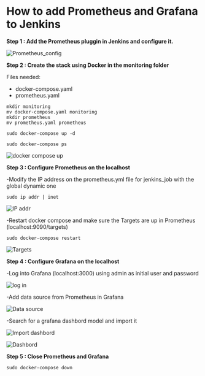 # How to add Prometheus and Grafana to Jenkins

**Step 1 : Add the Prometheus pluggin in Jenkins and configure it.**

![Prometheus_config](https://github.com/gakengabinatsume/DevOps2023/assets/141765846/ad2b35e7-eb6c-4c3f-8e8e-04f76863c9c3)

**Step 2 : Create the stack using Docker in the monitoring folder**

Files needed:
- docker-compose.yaml
- prometheus.yaml

```
mkdir monitoring
mv docker-compose.yaml monitoring
mkdir prometheus
mv prometheus.yaml prometheus
```
```
sudo docker-compose up -d
```
```
sudo docker-compose ps
```
![docker compose up](https://github.com/gakengabinatsume/DevOps2023/assets/141765846/ddb127e7-2b8e-4f6a-8283-070c004cfc21)

**Step 3 : Configure Prometheus on the localhost**

-Modify the IP address on the prometheus.yml file for jenkins_job with the global dynamic one 
```
sudo ip addr | inet
```
![IP addr](https://github.com/gakengabinatsume/DevOps2023/assets/141765846/31db5b46-2393-469e-906a-2266bb9d22cf)

-Restart docker compose and make sure the Targets are up in Prometheus (localhost:9090/targets)
```
sudo docker-compose restart
```
![Targets](https://github.com/gakengabinatsume/DevOps2023/assets/141765846/1cce0bd9-c3b3-4c5a-a4a5-dd0905a3ec84)

**Step 4 : Configure Grafana on the localhost**

-Log into Grafana (localhost:3000) using admin as initial user and password

![log in](https://github.com/gakengabinatsume/DevOps2023/assets/141765846/78a9a91b-6285-443d-a1e8-0c52d4c5a164)

-Add data source from Prometheus in Grafana

![Data source](https://github.com/gakengabinatsume/DevOps2023/assets/141765846/6b673e73-273d-486a-8443-bb9721e5a140)

-Search for a grafana dashbord model and import it

![Import dashbord](https://github.com/gakengabinatsume/DevOps2023/assets/141765846/5dc877ab-7c7d-4e96-8f85-87e54e597797)

![Dashbord](https://github.com/gakengabinatsume/DevOps2023/assets/141765846/a6b5a143-a9d2-4e17-9a59-04c5964880f7)

**Step 5 : Close Prometheus and Grafana**

`sudo docker-compose down`

